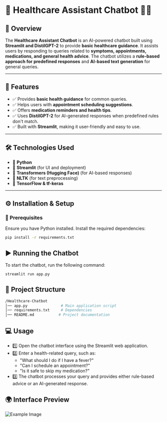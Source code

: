 # 🌟 Healthcare Assistant Chatbot 🏥🤖

## 🎯 Overview
The **Healthcare Assistant Chatbot** is an AI-powered chatbot built using **Streamlit and DistilGPT-2** to provide **basic healthcare guidance**. It assists users by responding to queries related to **symptoms, appointments, medications, and general health advice**. The chatbot utilizes a **rule-based approach for predefined responses** and **AI-based text generation** for general queries.

---

## 🚀 Features
- ✅ Provides **basic health guidance** for common queries.  
- ✅ Helps users with **appointment scheduling suggestions**.  
- ✅ Offers **medication reminders and health tips**.  
- ✅ Uses **DistilGPT-2** for AI-generated responses when predefined rules don't match.  
- ✅ Built with **Streamlit**, making it user-friendly and easy to use.  

---

## 🛠️ Technologies Used
- 🔹 **Python**  
- 🔹 **Streamlit** (for UI and deployment)  
- 🔹 **Transformers (Hugging Face)** (for AI-based responses)  
- 🔹 **NLTK** (for text preprocessing)  
- 🔹 **TensorFlow & tf-keras**  

---

## ⚙️ Installation & Setup
### 📌 Prerequisites
Ensure you have Python installed. Install the required dependencies:
```bash
pip install -r requirements.txt
```
## ▶️ Running the Chatbot
To start the chatbot, run the following command:
```bash
streamlit run app.py
```
## 📂 Project Structure
```bash
/Healthcare-Chatbot
│── app.py               # Main application script
│── requirements.txt     # Dependencies
│── README.md           # Project documentation
```
## 💻 Usage

- 1️⃣ Open the chatbot interface using the Streamlit web application.
- 2️⃣ Enter a health-related query, such as:
   - "What should I do if I have a fever?"
   - "Can I schedule an appointment?"
   - "Is it safe to skip my medication?"
- 3️⃣ The chatbot processes your query and provides either rule-based advice or an AI-generated response.
## 🌍 Interface Preview
![Example Image](![IMG-20250211-WA0006](https://postimg.cc/TpsHz7Bn))
